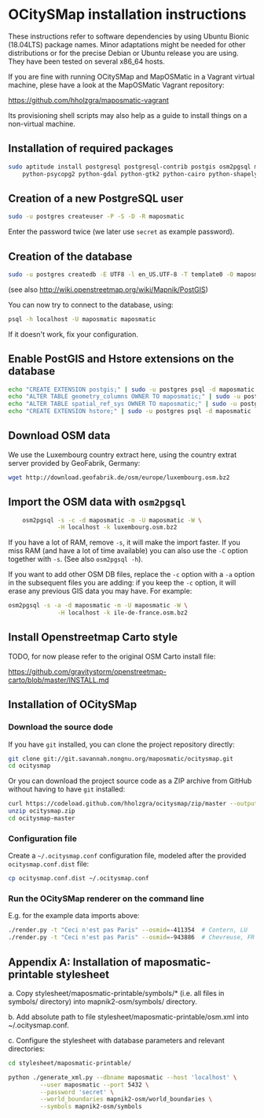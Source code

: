 OCitySMap installation instructions
===================================

These instructions refer to software dependencies by using Ubuntu Bionic (18.04LTS) package names. Minor adaptations might be needed for other distributions or for the precise Debian or Ubuntu release you are using. They have been tested on several x86_64 hosts.

If you are fine with running OCitySMap and MapOSMatic in a Vagrant virtual machine, plese have a look at the MapOSMatic Vagrant repository:

https://github.com/hholzgra/maposmatic-vagrant

Its provisioning shell scripts may also help as a guide to install things on a non-virtual machine.

 ## Installation of required packages

```bash
sudo aptitude install postgresql postgresql-contrib postgis osm2pgsql mapnik \
    python-psycopg2 python-gdal python-gtk2 python-cairo python-shapely
```

 ## Creation of a new PostgreSQL user

```bash
sudo -u postgres createuser -P -S -D -R maposmatic
```
Enter the password twice (we later use ``secret`` as example password).

 ## Creation of the database

```bash
sudo -u postgres createdb -E UTF8 -l en_US.UTF-8 -T template0 -O maposmatic maposmatic
```
(see also http://wiki.openstreetmap.org/wiki/Mapnik/PostGIS)

You can now try to connect to the database, using:

```bash
psql -h localhost -U maposmatic maposmatic
```
If it doesn't work, fix your configuration.

 ## Enable PostGIS and Hstore extensions on the database

```bash
echo "CREATE EXTENSION postgis;" | sudo -u postgres psql -d maposmatic
echo "ALTER TABLE geometry_columns OWNER TO maposmatic;" | sudo -u postgres psql -d maposmatic
echo "ALTER TABLE spatial_ref_sys OWNER TO maposmatic;" | sudo -u postgres psql -d maposmatic
echo "CREATE EXTENSION hstore;" | sudo -u postgres psql -d maposmatic
```
 
 ## Download OSM data

We use the Luxembourg country extract here, using the country extrat server provided by GeoFabrik, Germany:

```bash
wget http://download.geofabrik.de/osm/europe/luxembourg.osm.bz2
```

 ## Import the OSM data with ``osm2pgsql``

``` bash
    osm2pgsql -s -c -d maposmatic -m -U maposmatic -W \
              -H localhost -k luxembourg.osm.bz2
```
    
If you have a lot of RAM, remove ``-s``, it will make the import faster. If you miss RAM (and have a lot of time available) you can also use the ``-C`` option together with ``-s``. (See also ``osm2pgsql -h``).

If you want to add other OSM DB files, replace the ``-c`` option with a ``-a`` option in the subsequent files you are adding: if you keep the ``-c`` option, it will erase any previous GIS data you may have. For example:

```bash
osm2pgsql -s -a -d maposmatic -m -U maposmatic -W \
              -H localhost -k ile-de-france.osm.bz2
```

## Install Openstreetmap Carto style

TODO, for now please refer to the original OSM Carto install file:

https://github.com/gravitystorm/openstreetmap-carto/blob/master/INSTALL.md

## Installation of OCitySMap

### Download the source dode

If you have `git` installed, you can clone the project repository directly:

```bash
git clone git://git.savannah.nongnu.org/maposmatic/ocitysmap.git
cd ocitysmap
```

Or you can download the project source code as a ZIP archive from GitHub without having to have `git` installed:

```bash 
curl https://codeload.github.com/hholzgra/ocitysmap/zip/master --output ocitysmap.zip
unzip ocitysmap.zip
cd ocitysmap-master
```

###  Configuration file

Create a `~/.ocitysmap.conf` configuration file, modeled after the provided `ocitysmap.conf.dist` file:

```bash
cp ocitysmap.conf.dist ~/.ocitysmap.conf
```

### Run the OCitySMap renderer on the command line

E.g. for the example data imports above:

```bash
./render.py -t "Ceci n'est pas Paris" --osmid=-411354  # Contern, LU
./render.py -t "Ceci n'est pas Paris" --osmid=-943886  # Chevreuse, FR
```




Appendix A:  Installation of maposmatic-printable stylesheet
------------------------------------------------------------

a. Copy stylesheet/maposmatic-printable/symbols/* (i.e. all files in symbols/ directory) into mapnik2-osm/symbols/ directory.

b. Add absolute path to file stylesheet/maposmatic-printable/osm.xml into ~/.ocitysmap.conf.

c. Configure the stylesheet with database parameters and relevant  directories:

```bash
cd stylesheet/maposmatic-printable/

python ./generate_xml.py --dbname maposmatic --host 'localhost' \
         --user maposmatic --port 5432 \
         --password 'secret' \
         --world_boundaries mapnik2-osm/world_boundaries \
         --symbols mapnik2-osm/symbols
```

